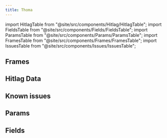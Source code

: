```yaml
---
title: Thoma
---
```


import HitlagTable from "@site/src/components/Hitlag/HitlagTable";
import FieldsTable from "@site/src/components/Fields/FieldsTable";
import ParamsTable from "@site/src/components/Params/ParamsTable";
import FramesTable from "@site/src/components/Frames/FramesTable";
import IssuesTable from "@site/src/components/Issues/IssuesTable";

## Frames

<FramesTable character="thoma" />

## Hitlag Data

<HitlagTable character="thoma" />

## Known issues

<IssuesTable character="thoma" />

## Params

<ParamsTable character="thoma" />

## Fields

<FieldsTable character="thoma" />
